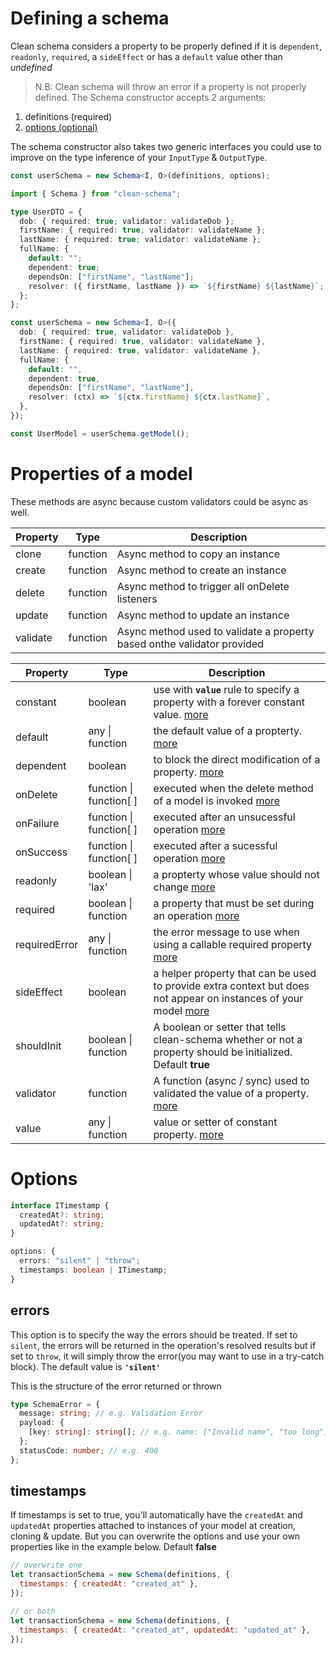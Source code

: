 # Defining a schema

Clean schema considers a property to be properly defined if it is `dependent`, `readonly`, `required`, a `sideEffect` or has a `default` value other than _undefined_

> N.B: Clean schema will throw an error if a property is not properly defined.
> The Schema constructor accepts 2 arguments:

1. definitions (required)
1. [options (optional)](#options)

The schema constructor also takes two generic interfaces you could use to improve on the type inference of your `InputType` & `OutputType`.

```ts
const userSchema = new Schema<I, O>(definitions, options);
```

```ts
import { Schema } from "clean-schema";

type UserDTO = {
  dob: { required: true; validator: validateDob };
  firstName: { required: true; validator: validateName };
  lastName: { required: true; validator: validateName };
  fullName: {
    default: "";
    dependent: true;
    dependsOn: ["firstName", "lastName"];
    resolver: ({ firstName, lastName }) => `${firstName} ${lastName}`;
  };
};

const userSchema = new Schema<I, O>({
  dob: { required: true, validator: validateDob },
  firstName: { required: true, validator: validateName },
  lastName: { required: true, validator: validateName },
  fullName: {
    default: "",
    dependent: true,
    dependsOn: ["firstName", "lastName"],
    resolver: (ctx) => `${ctx.firstName} ${ctx.lastName}`,
  },
});

const UserModel = userSchema.getModel();
```

# Properties of a model

These methods are async because custom validators could be async as well.

| Property | Type     | Description                                                             |
| -------- | -------- | ----------------------------------------------------------------------- |
| clone    | function | Async method to copy an instance                                        |
| create   | function | Async method to create an instance                                      |
| delete   | function | Async method to trigger all onDelete listeners                          |
| update   | function | Async method to update an instance                                      |
| validate | function | Async method used to validate a property based onthe validator provided |

| Property      | Type                    | Description                                                                                                                                                 |
| ------------- | ----------------------- | ----------------------------------------------------------------------------------------------------------------------------------------------------------- |
| constant      | boolean                 | use with **`value`** rule to specify a property with a forever constant value. [more](./constants.md#constant-properties)                                   |
| default       | any \| function         | the default value of a propterty. [more](./defaults.md#default-values)                                                                                      |
| dependent     | boolean                 | to block the direct modification of a property. [more](./dependents.md#dependent-properties)                                                                |
| onDelete      | function \| function[ ] | executed when the delete method of a model is invoked [more](./life-cycles.md#ondelete)                                                                     |
| onFailure     | function \| function[ ] | executed after an unsucessful operation [more](./life-cycles.md#onfailure)                                                                                  |
| onSuccess     | function \| function[ ] | executed after a sucessful operation [more](./life-cycles.md#onsuccess)                                                                                     |
| readonly      | boolean \| 'lax'        | a propterty whose value should not change [more](../../../v1.4.10/schema/definition/readonly.md#readonly-properties)                                        |
| required      | boolean \| function     | a property that must be set during an operation [more](../../../v1.5.0/schema/definition/required.md#required-properties)                                   |
| requiredError | any \| function         | the error message to use when using a callable required property [more](../../../v1.5.0/schema/definition/required.md#required-by-v150)                     |
| sideEffect    | boolean                 | a helper property that can be used to provide extra context but does not appear on instances of your model [more](./side-effects.md#side-effect-properties) |
| shouldInit    | boolean \| function     | A boolean or setter that tells clean-schema whether or not a property should be initialized. Default **true**                                               |
| validator     | function                | A function (async / sync) used to validated the value of a property. [more](../../../v1.4.6/validate/index.md#validators)                                   |
| value         | any \| function         | value or setter of constant property. [more](./constants.md#constant-properties-v150`)                                                                      |

# Options

```ts
interface ITimestamp {
  createdAt?: string;
  updatedAt?: string;
}

options: {
  errors: "silent" | "throw";
  timestamps: boolean | ITimestamp;
}
```

## errors

This option is to specify the way the errors should be treated. If set to `silent`, the errors will be returned in the operation's resolved results but if set to `throw`, it will simply throw the error(you may want to use in a try-catch block). The default value is **`'silent'`**

This is the structure of the error returned or thrown

```ts
type SchemaError = {
  message: string; // e.g. Validation Error
  payload: {
    [key: string]: string[]; // e.g. name: ["Invalid name", "too long"]
  };
  statusCode: number; // e.g. 400
};
```

## timestamps

If timestamps is set to true, you'll automatically have the `createdAt` and `updatedAt` properties attached to instances of your model at creation, cloning & update. But you can overwrite the options and use your own properties like in the example below. Default **false**

```js
// overwrite one
let transactionSchema = new Schema(definitions, {
  timestamps: { createdAt: "created_at" },
});

// or both
let transactionSchema = new Schema(definitions, {
  timestamps: { createdAt: "created_at", updatedAt: "updated_at" },
});
```
